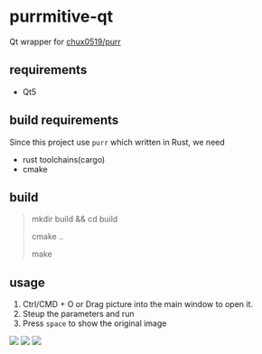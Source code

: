 # purrmitive-qt

Qt wrapper for [chux0519/purr](https://github.com/chux0519/purr)

## requirements

- Qt5

## build requirements

Since this project use `purr` which written in Rust, we need

- rust toolchains(cargo)
- cmake

## build

> mkdir build && cd build
>
> cmake ..
>
> make

## usage

1. Ctrl/CMD + O or Drag picture into the main window to open it.
2. Steup the parameters and run
3. Press `space` to show the original image

![](https://i.imgur.com/G1dkJ99.png)
![](https://i.imgur.com/6S6s2BB.png)
![](https://i.imgur.com/CZmpXGQ.png)
